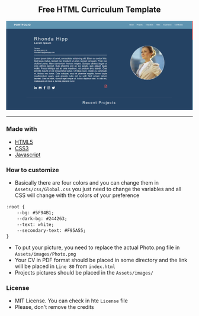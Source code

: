<h2 align="center">Free HTML Curriculum Template</h2>

<img src="Preview.png" alt="Preview">

<hr />

### Made with
* [HTML5](https://developer.mozilla.org/pt-BR/docs/Web/Guide/HTML/HTML5)
* [CSS3](https://developer.mozilla.org/pt-BR/docs/Web/CSS)
* [Javascript](https://developer.mozilla.org/pt-BR/docs/Web/JavaScript/)

### How to customize

* Basically there are four colors and you can change them in ```Assets/css/Global.css``` you just need to change the variables and all CSS will change with the colors of your preference

```
:root {
    --bg: #5F94B1;
    --dark-bg: #244263;
    --text: white;
    --secondary-text: #F95A55;
}
 ```
 
 * To put your picture, you need to replace the actual Photo.png file in ```Assets/images/Photo.png```
 * Your CV in PDF format should be placed in some directory and the link will be placed in ```Line 80``` from ```index.html```
 * Projects pictures should be placed in the ```Assets/images/```

### License
* MIT License. You can check in hte ```License``` file
* Please, don't remove the credits
